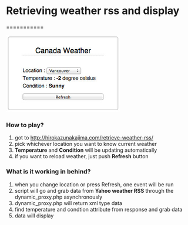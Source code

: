 # Retrieving weather rss and display
===========

![Alt text](screenshot.jpg)

### How to play?

1. got to <http://hirokazunakajima.com/retrieve-weather-rss/>
2. pick whichever location you want to know current weather
3. __Temperature__ and __Condition__ will be updating automatically
4. if you want to reload weather, just push __Refresh__ button


### What is it working in behind?

1. when you change location or press Refresh, one event will be run
2. script will go and grab data from __Yahoo weather RSS__ through the dynamic_proxy.php asynchronously
3. dynamic_proxy.php will return xml type data
4. find temperature and condtion attribute from response and grab data 
5. data will display